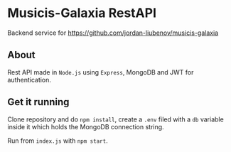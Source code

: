 # Musicis-Galaxia RestAPI

Backend service for https://github.com/jordan-liubenov/musicis-galaxia

## About

Rest API made in `Node.js` using `Express`, MongoDB and JWT for authentication.

## Get it running

Clone repository and do `npm install`, create a `.env` filed with a `db` variable inside it which holds the MongoDB
connection string.

Run from `index.js` with `npm start`.
